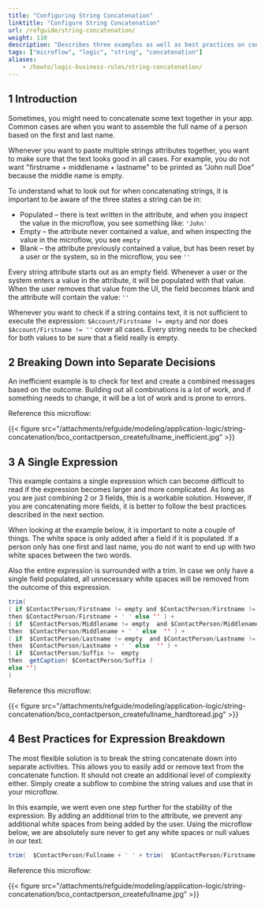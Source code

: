 ```yaml
---
title: "Configuring String Concatenation"
linktitle: "Configure String Concatenation"
url: /refguide/string-concatenation/
weight: 110
description: "Describes three examples as well as best practices on configuring string concatenation."
tags: ["microflow", "logic", "string", "concatenation"]
aliases:
    - /howto/logic-business-rules/string-concatenation/
---
```


## 1 Introduction

Sometimes, you might need to concatenate some text together in your app. Common cases are when you want to assemble the full name of a person based on the first and last name.

Whenever you want to paste multiple strings attributes together, you want to make sure that the text looks good in all cases. For example, you do not want "firstname + middlename + lastname" to be printed as "John null Doe" because the middle name is empty.

To understand what to look out for when concatenating strings, it is important to be aware of the three states a string can be in:

* Populated – there is text written in the attribute, and when you inspect the value in the microflow, you see something like: `'John'`
* Empty – the attribute never contained a value, and when inspecting the value in the microflow, you see `empty`
* Blank – the attribute previously contained a value, but has been reset by a user or the system, so in the microflow, you see `''`

Every string attribute starts out as an empty field. Whenever a user or the system enters a value in the attribute, it will be populated with that value. When the user removes that value from the UI, the field becomes blank and the attribute will contain the value: `''`

Whenever you want to check if a string contains text, it is not sufficient to execute the expression: `$Account/Firstname != empty` and nor does  `$Account/Firstname != ''` cover all cases. Every string needs to be checked for both values to be sure that a field really is empty.  

## 2 Breaking Down into Separate Decisions

An inefficient example is to check for text and create a combined messages based on the outcome. Building out all combinations is a lot of work, and if something needs to change, it will be a lot of work and is prone to errors. 

Reference this microflow:

{{< figure src="/attachments/refguide/modeling/application-logic/string-concatenation/bco_contactperson_createfullname_inefficient.jpg" >}}

## 3 A Single Expression

This example contains a single expression which can become difficult to read if the expression becomes larger and more complicated. As long as you are just combining 2 or 3 fields, this is a workable solution. However, if you are concatenating more fields, it is better to follow the best practices described in the next section.

When looking at the example below, it is important to note a couple of things. The white space is only added after a field if it is populated. If a person only has one first and last name, you do not want to end up with two white spaces between the two words.  

Also the entire expression is surrounded with a trim. In case we only have a single field populated, all unnecessary white spaces will be removed from the outcome of this expression.

```java
trim(
( if $ContactPerson/Firstname != empty and $ContactPerson/Firstname != ''
then $ContactPerson/Firstname + ' ' else '' ) +
( if  $ContactPerson/Middlename != empty  and $ContactPerson/Middlename != ''
then  $ContactPerson/Middlename + ' ' else  '' ) +
( if  $ContactPerson/Lastname != empty  and $ContactPerson/Lastname != ''
then  $ContactPerson/Lastname + ' ' else  '' ) +
( if  $ContactPerson/Suffix !=  empty  
then  getCaption( $ContactPerson/Suffix )
else '')
)
```

Reference this microflow:

{{< figure src="/attachments/refguide/modeling/application-logic/string-concatenation/bco_contactperson_createfullname_hardtoread.jpg" >}}

## 4 Best Practices for Expression Breakdown

The most flexible solution is to break the string concatenate down into separate activities. This allows you to easily add or remove text from the concatenate function. It should not create an additional level of complexity either. Simply create a subflow to combine the string values and use that in your microflow.

In this example, we went even one step further for the stability of the expression. By adding an additional trim to the attribute, we prevent any additional white spaces from being added by the user. Using the microflow below, we are absolutely sure never to get any white spaces or null values in our text.

```java {linenos=false}
trim(  $ContactPerson/Fullname + ' ' + trim(  $ContactPerson/Firstname ) )
```

Reference this microflow:

{{< figure src="/attachments/refguide/modeling/application-logic/string-concatenation/bco_contactperson_createfullname.jpg" >}}
